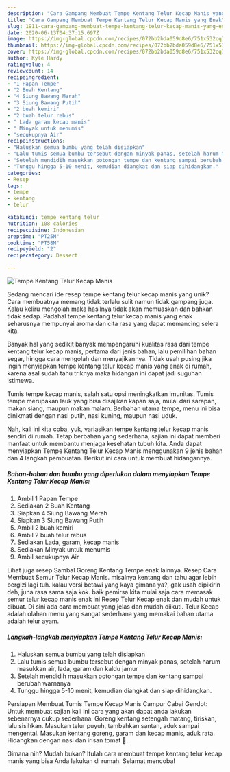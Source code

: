 ```yaml
---
description: "Cara Gampang Membuat Tempe Kentang Telur Kecap Manis yang Enak"
title: "Cara Gampang Membuat Tempe Kentang Telur Kecap Manis yang Enak"
slug: 1911-cara-gampang-membuat-tempe-kentang-telur-kecap-manis-yang-enak
date: 2020-06-13T04:37:15.697Z
image: https://img-global.cpcdn.com/recipes/072bb2bda059d8e6/751x532cq70/tempe-kentang-telur-kecap-manis-foto-resep-utama.jpg
thumbnail: https://img-global.cpcdn.com/recipes/072bb2bda059d8e6/751x532cq70/tempe-kentang-telur-kecap-manis-foto-resep-utama.jpg
cover: https://img-global.cpcdn.com/recipes/072bb2bda059d8e6/751x532cq70/tempe-kentang-telur-kecap-manis-foto-resep-utama.jpg
author: Kyle Hardy
ratingvalue: 4
reviewcount: 14
recipeingredient:
- "1 Papan Tempe"
- "2 Buah Kentang"
- "4 Siung Bawang Merah"
- "3 Siung Bawang Putih"
- "2 buah kemiri"
- "2 buah telur rebus"
- " Lada garam kecap manis"
- " Minyak untuk menumis"
- "secukupnya Air"
recipeinstructions:
- "Haluskan semua bumbu yang telah disiapkan"
- "Lalu tumis semua bumbu tersebut dengan minyak panas, setelah harum masukkan air, lada, garam dan kaldu jamur"
- "Setelah mendidih masukkan potongan tempe dan kentang sampai berubah warnanya"
- "Tunggu hingga 5-10 menit, kemudian diangkat dan siap dihidangkan."
categories:
- Resep
tags:
- tempe
- kentang
- telur

katakunci: tempe kentang telur 
nutrition: 108 calories
recipecuisine: Indonesian
preptime: "PT25M"
cooktime: "PT58M"
recipeyield: "2"
recipecategory: Dessert

---
```



![Tempe Kentang Telur Kecap Manis](https://img-global.cpcdn.com/recipes/072bb2bda059d8e6/751x532cq70/tempe-kentang-telur-kecap-manis-foto-resep-utama.jpg)

Sedang mencari ide resep tempe kentang telur kecap manis yang unik? Cara membuatnya memang tidak terlalu sulit namun tidak gampang juga. Kalau keliru mengolah maka hasilnya tidak akan memuaskan dan bahkan tidak sedap. Padahal tempe kentang telur kecap manis yang enak seharusnya mempunyai aroma dan cita rasa yang dapat memancing selera kita.

Banyak hal yang sedikit banyak mempengaruhi kualitas rasa dari tempe kentang telur kecap manis, pertama dari jenis bahan, lalu pemilihan bahan segar, hingga cara mengolah dan menyajikannya. Tidak usah pusing jika ingin menyiapkan tempe kentang telur kecap manis yang enak di rumah, karena asal sudah tahu triknya maka hidangan ini dapat jadi suguhan istimewa.

Tumis tempe kecap manis, salah satu opsi meningkatkan imunitas. Tumis tempe merupakan lauk yang bisa disajikan kapan saja, mulai dari sarapan, makan siang, maupun makan malam. Berbahan utama tempe, menu ini bisa dinikmati dengan nasi putih, nasi kuning, maupun nasi uduk.


Nah, kali ini kita coba, yuk, variasikan tempe kentang telur kecap manis sendiri di rumah. Tetap berbahan yang sederhana, sajian ini dapat memberi manfaat untuk membantu menjaga kesehatan tubuh kita. Anda dapat menyiapkan Tempe Kentang Telur Kecap Manis menggunakan 9 jenis bahan dan 4 langkah pembuatan. Berikut ini cara untuk membuat hidangannya.

<!--inarticleads1-->

##### Bahan-bahan dan bumbu yang diperlukan dalam menyiapkan Tempe Kentang Telur Kecap Manis:

1. Ambil 1 Papan Tempe
1. Sediakan 2 Buah Kentang
1. Siapkan 4 Siung Bawang Merah
1. Siapkan 3 Siung Bawang Putih
1. Ambil 2 buah kemiri
1. Ambil 2 buah telur rebus
1. Sediakan  Lada, garam, kecap manis
1. Sediakan  Minyak untuk menumis
1. Ambil secukupnya Air


Lihat juga resep Sambal Goreng Kentang Tempe enak lainnya. Resep Cara Membuat Semur Telur Kecap Manis. misalnya kentang dan tahu agar lebih bergizi lagi tuh. kalau versi betawi yang kaya gimana ya?, gak usah dipikirin deh, juna rasa sama saja kok. baik pemirsa kita mulai saja cara memasak semur telur kecap manis enak ini  Resep Telur Kecap enak dan mudah untuk dibuat. Di sini ada cara membuat yang jelas dan mudah diikuti. Telur Kecap adalah olahan menu yang sangat sederhana yang memakai bahan utama adalah telur ayam. 

<!--inarticleads2-->

##### Langkah-langkah menyiapkan Tempe Kentang Telur Kecap Manis:

1. Haluskan semua bumbu yang telah disiapkan
1. Lalu tumis semua bumbu tersebut dengan minyak panas, setelah harum masukkan air, lada, garam dan kaldu jamur
1. Setelah mendidih masukkan potongan tempe dan kentang sampai berubah warnanya
1. Tunggu hingga 5-10 menit, kemudian diangkat dan siap dihidangkan.


Persiapan Membuat Tumis Tempe Kecap Manis Campur Cabai Gendot: Untuk membuat sajian kali ini cara yang akan dapat anda lakukan sebenarnya cukup sederhana. Goreng kentang setengah matang, tiriskan, lalu sisihkan. Masukan telur puyuh, tambahkan santan, aduk sampai mengental. Masukan kentang goreng, garam dan kecap manis, aduk rata. Hidangkan dengan nasi dan irisan tomat 🙂. 

Gimana nih? Mudah bukan? Itulah cara membuat tempe kentang telur kecap manis yang bisa Anda lakukan di rumah. Selamat mencoba!
